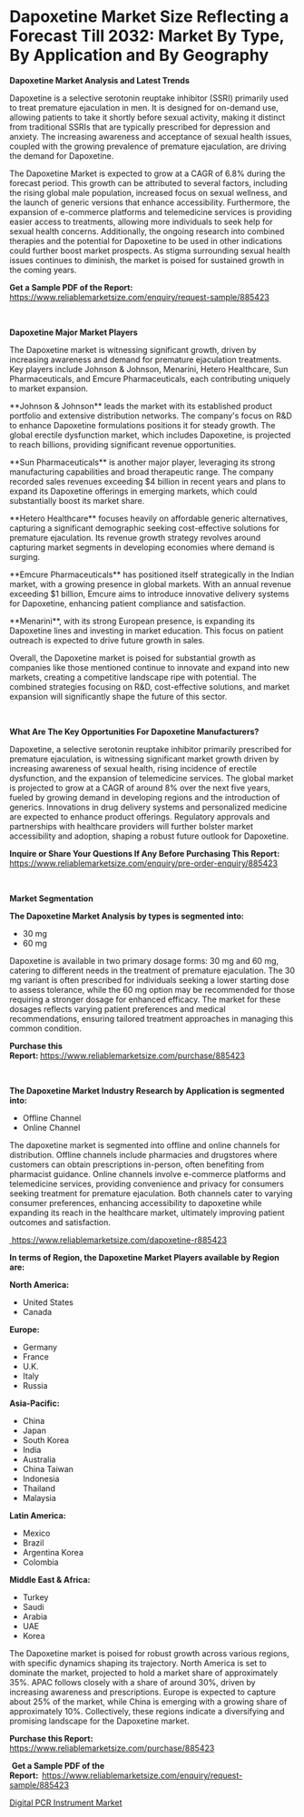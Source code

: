 <p><h1>Dapoxetine Market Size Reflecting a Forecast Till 2032: Market By Type, By Application and By Geography</h1></p><p><strong>Dapoxetine Market Analysis and Latest Trends</strong></p>
<p><p>Dapoxetine is a selective serotonin reuptake inhibitor (SSRI) primarily used to treat premature ejaculation in men. It is designed for on-demand use, allowing patients to take it shortly before sexual activity, making it distinct from traditional SSRIs that are typically prescribed for depression and anxiety. The increasing awareness and acceptance of sexual health issues, coupled with the growing prevalence of premature ejaculation, are driving the demand for Dapoxetine.</p><p>The Dapoxetine Market is expected to grow at a CAGR of 6.8% during the forecast period. This growth can be attributed to several factors, including the rising global male population, increased focus on sexual wellness, and the launch of generic versions that enhance accessibility. Furthermore, the expansion of e-commerce platforms and telemedicine services is providing easier access to treatments, allowing more individuals to seek help for sexual health concerns. Additionally, the ongoing research into combined therapies and the potential for Dapoxetine to be used in other indications could further boost market prospects. As stigma surrounding sexual health issues continues to diminish, the market is poised for sustained growth in the coming years.</p></p>
<p><strong>Get a Sample PDF of the Report:&nbsp;</strong> <a href="https://www.reliablemarketsize.com/enquiry/request-sample/885423?utm_campaign=3094&utm_medium=2&utm_source=Github&utm_content=ia&utm_term=08032025&utm_id=dapoxetine">https://www.reliablemarketsize.com/enquiry/request-sample/885423</a></p>
<p>&nbsp;</p>
<p><strong>Dapoxetine Major Market Players</strong></p>
<p><p>The Dapoxetine market is witnessing significant growth, driven by increasing awareness and demand for premature ejaculation treatments. Key players include Johnson & Johnson, Menarini, Hetero Healthcare, Sun Pharmaceuticals, and Emcure Pharmaceuticals, each contributing uniquely to market expansion.</p><p>**Johnson & Johnson** leads the market with its established product portfolio and extensive distribution networks. The company's focus on R&D to enhance Dapoxetine formulations positions it for steady growth. The global erectile dysfunction market, which includes Dapoxetine, is projected to reach billions, providing significant revenue opportunities.</p><p>**Sun Pharmaceuticals** is another major player, leveraging its strong manufacturing capabilities and broad therapeutic range. The company recorded sales revenues exceeding $4 billion in recent years and plans to expand its Dapoxetine offerings in emerging markets, which could substantially boost its market share.</p><p>**Hetero Healthcare** focuses heavily on affordable generic alternatives, capturing a significant demographic seeking cost-effective solutions for premature ejaculation. Its revenue growth strategy revolves around capturing market segments in developing economies where demand is surging.</p><p>**Emcure Pharmaceuticals** has positioned itself strategically in the Indian market, with a growing presence in global markets. With an annual revenue exceeding $1 billion, Emcure aims to introduce innovative delivery systems for Dapoxetine, enhancing patient compliance and satisfaction.</p><p>**Menarini**, with its strong European presence, is expanding its Dapoxetine lines and investing in market education. This focus on patient outreach is expected to drive future growth in sales.</p><p>Overall, the Dapoxetine market is poised for substantial growth as companies like those mentioned continue to innovate and expand into new markets, creating a competitive landscape ripe with potential. The combined strategies focusing on R&D, cost-effective solutions, and market expansion will significantly shape the future of this sector.</p></p>
<p>&nbsp;</p>
<p><strong>What Are The Key Opportunities For Dapoxetine Manufacturers?</strong></p>
<p><p>Dapoxetine, a selective serotonin reuptake inhibitor primarily prescribed for premature ejaculation, is witnessing significant market growth driven by increasing awareness of sexual health, rising incidence of erectile dysfunction, and the expansion of telemedicine services. The global market is projected to grow at a CAGR of around 8% over the next five years, fueled by growing demand in developing regions and the introduction of generics. Innovations in drug delivery systems and personalized medicine are expected to enhance product offerings. Regulatory approvals and partnerships with healthcare providers will further bolster market accessibility and adoption, shaping a robust future outlook for Dapoxetine.</p></p>
<p><strong>Inquire or Share Your Questions If Any Before Purchasing This Report:</strong> <a href="https://www.reliablemarketsize.com/enquiry/pre-order-enquiry/885423?utm_campaign=3094&utm_medium=2&utm_source=Github&utm_content=ia&utm_term=08032025&utm_id=dapoxetine">https://www.reliablemarketsize.com/enquiry/pre-order-enquiry/885423</a></p>
<p>&nbsp;</p>
<p><strong>Market Segmentation</strong></p>
<p><strong>The Dapoxetine Market Analysis by types is segmented into:</strong></p>
<p><ul><li>30 mg</li><li>60 mg</li></ul></p>
<p><p>Dapoxetine is available in two primary dosage forms: 30 mg and 60 mg, catering to different needs in the treatment of premature ejaculation. The 30 mg variant is often prescribed for individuals seeking a lower starting dose to assess tolerance, while the 60 mg option may be recommended for those requiring a stronger dosage for enhanced efficacy. The market for these dosages reflects varying patient preferences and medical recommendations, ensuring tailored treatment approaches in managing this common condition.</p></p>
<p><strong>Purchase this Report:&nbsp;</strong><a href="https://www.reliablemarketsize.com/purchase/885423?utm_campaign=3094&utm_medium=2&utm_source=Github&utm_content=ia&utm_term=08032025&utm_id=dapoxetine">https://www.reliablemarketsize.com/purchase/885423</a></p>
<p>&nbsp;</p>
<p><strong>The Dapoxetine Market Industry Research by Application is segmented into:</strong></p>
<p><ul><li>Offline Channel</li><li>Online Channel</li></ul></p>
<p><p>The dapoxetine market is segmented into offline and online channels for distribution. Offline channels include pharmacies and drugstores where customers can obtain prescriptions in-person, often benefiting from pharmacist guidance. Online channels involve e-commerce platforms and telemedicine services, providing convenience and privacy for consumers seeking treatment for premature ejaculation. Both channels cater to varying consumer preferences, enhancing accessibility to dapoxetine while expanding its reach in the healthcare market, ultimately improving patient outcomes and satisfaction.</p></p>
<p><a href="https://www.reliablemarketsize.com/dapoxetine-r885423?utm_campaign=3094&utm_medium=2&utm_source=Github&utm_content=ia&utm_term=08032025&utm_id=dapoxetine">&nbsp;https://www.reliablemarketsize.com/dapoxetine-r885423</a></p>
<p><strong>In terms of Region, the Dapoxetine Market Players available by Region are:</strong></p>
<p>
    <p> <strong> North America: </strong>
        <ul>
            <li>United States</li>
            <li>Canada</li>
        </ul>
        </p> 
    <p> <strong> Europe: </strong>
        <ul>
            <li>Germany</li>
            <li>France</li>
            <li>U.K.</li>
            <li>Italy</li>
            <li>Russia</li>
        </ul>
        </p> 
    <p> <strong> Asia-Pacific: </strong>
        <ul>
            <li>China</li>
            <li>Japan</li>
            <li>South Korea</li>
            <li>India</li>
            <li>Australia</li>
            <li>China Taiwan</li>
            <li>Indonesia</li>
            <li>Thailand</li>
            <li>Malaysia</li>
        </ul>
        </p> 
    <p> <strong> Latin America: </strong>
        <ul>
            <li>Mexico</li>
            <li>Brazil</li>
            <li>Argentina Korea</li>
            <li>Colombia</li>
        </ul>
        </p> 
    <p> <strong> Middle East & Africa: </strong>
        <ul>
            <li>Turkey</li>
            <li>Saudi</li>
            <li>Arabia</li>
            <li>UAE</li>
            <li>Korea</li>
        </ul>
    </p>
    </p>
<p><p>The Dapoxetine market is poised for robust growth across various regions, with specific dynamics shaping its trajectory. North America is set to dominate the market, projected to hold a market share of approximately 35%. APAC follows closely with a share of around 30%, driven by increasing awareness and prescriptions. Europe is expected to capture about 25% of the market, while China is emerging with a growing share of approximately 10%. Collectively, these regions indicate a diversifying and promising landscape for the Dapoxetine market.</p></p>
<p><strong>Purchase this Report: </strong><a href="https://www.reliablemarketsize.com/purchase/885423?utm_campaign=3094&utm_medium=2&utm_source=Github&utm_content=ia&utm_term=08032025&utm_id=dapoxetine">https://www.reliablemarketsize.com/purchase/885423</a></p>
<p>&nbsp;<strong>Get a Sample PDF of the Report:&nbsp;&nbsp;</strong><a href="https://www.reliablemarketsize.com/enquiry/request-sample/885423?utm_campaign=3094&utm_medium=2&utm_source=Github&utm_content=ia&utm_term=08032025&utm_id=dapoxetine">https://www.reliablemarketsize.com/enquiry/request-sample/885423</a></p>
<p><strong></strong></p>
<p><p><a href="https://github.com/lizonbochil23/Market-Research-Report-List-1/blob/main/digital-pcr-instrument-market.md?utm_campaign=3094&utm_medium=2&utm_source=Github&utm_content=ia&utm_term=08032025&utm_id=dapoxetine">Digital PCR Instrument Market</a></p></p>